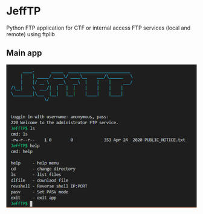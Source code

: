 # JeffTP
Python FTP application for CTF or internal access FTP services (local and remote) using ftplib

## Main app
![](/assets/Capture.PNG)

